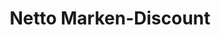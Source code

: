 ---
title: "Netto Marken-Discount"
url: /regensburg/netto-marken-discount-franz-hartl-strasse/
shop: Supermarkt
---